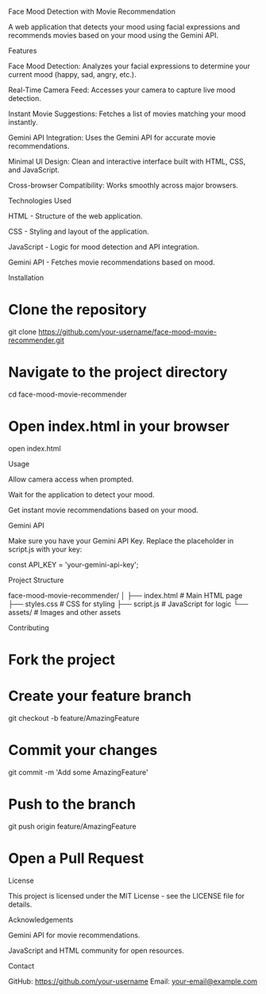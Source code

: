 Face Mood Detection with Movie Recommendation

A web application that detects your mood using facial expressions and recommends movies based on your mood using the Gemini API.

Features

Face Mood Detection: Analyzes your facial expressions to determine your current mood (happy, sad, angry, etc.).

Real-Time Camera Feed: Accesses your camera to capture live mood detection.

Instant Movie Suggestions: Fetches a list of movies matching your mood instantly.

Gemini API Integration: Uses the Gemini API for accurate movie recommendations.

Minimal UI Design: Clean and interactive interface built with HTML, CSS, and JavaScript.

Cross-browser Compatibility: Works smoothly across major browsers.


Technologies Used

HTML - Structure of the web application.

CSS - Styling and layout of the application.

JavaScript - Logic for mood detection and API integration.

Gemini API - Fetches movie recommendations based on mood.


Installation

# Clone the repository
git clone https://github.com/your-username/face-mood-movie-recommender.git

# Navigate to the project directory
cd face-mood-movie-recommender

# Open index.html in your browser
open index.html

Usage

Allow camera access when prompted.

Wait for the application to detect your mood.

Get instant movie recommendations based on your mood.


Gemini API

Make sure you have your Gemini API Key. Replace the placeholder in script.js with your key:

const API_KEY = 'your-gemini-api-key';

Project Structure

face-mood-movie-recommender/
│
├── index.html          # Main HTML page
├── styles.css          # CSS for styling
├── script.js           # JavaScript for logic
└── assets/             # Images and other assets

Contributing

# Fork the project
# Create your feature branch
git checkout -b feature/AmazingFeature

# Commit your changes
git commit -m 'Add some AmazingFeature'

# Push to the branch
git push origin feature/AmazingFeature

# Open a Pull Request

License

This project is licensed under the MIT License - see the LICENSE file for details.

Acknowledgements

Gemini API for movie recommendations.

JavaScript and HTML community for open resources.


Contact

GitHub: https://github.com/your-username
Email: your-email@example.com
